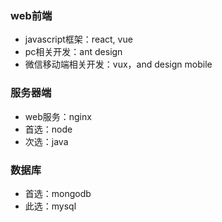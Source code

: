 ### web前端
* javascript框架：react, vue
* pc相关开发：ant design
* 微信移动端相关开发：vux，and design mobile

### 服务器端 
* web服务：nginx
* 首选：node
* 次选：java

### 数据库 
* 首选：mongodb
* 此选：mysql
